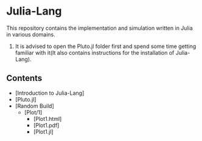 # Julia-Lang

This repository contains the implementation and simulation written in Julia in various domains.

1. It is advised to open the Pluto.jl folder first and spend some time getting familiar with it(It also contains instructions for the installation of Julia-Lang).



 ## Contents

- [Introduction to Julia-Lang]
- [Pluto.jl]
- [Random Build]
  - [Plot/1]
    - [Plot1.html]
    - [Plot1.pdf]
    - [Plot1.jl]

